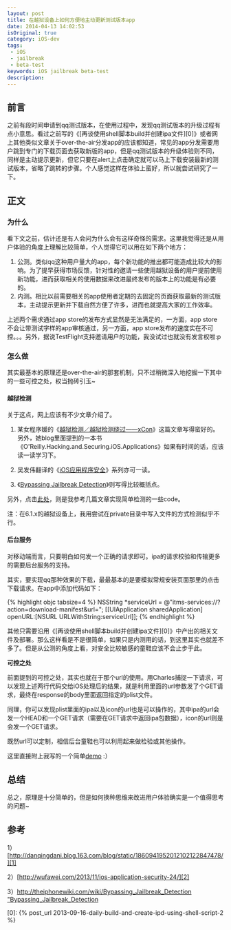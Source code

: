 ```yaml
---
layout: post
title: 在越狱设备上如何方便地主动更新测试版本app
date: 2014-04-13 14:02:53
isOriginal: true
category: iOS-dev
tags:
 - iOS
 - jailbreak
 - beta-test
keywords: iOS jailbreak beta-test
description: 
---
```


## 前言

之前有段时间申请到qq测试版本，在使用过程中，发现qq测试版本的升级过程有点小意思。看过之前写的《[再谈使用shell脚本build并创建ipa文件][0]》或者网上其他类似文章关于over-the-air分发app的应该都知道，常见的app分发需要用户跳到专门的下载页面去获取新版的app，但是qq测试版本的升级体验则不同，同样是主动提示更新，但它只要在alert上点击确定就可以马上下载安装最新的测试版本，省略了跳转的步骤。个人感觉这样在体验上蛮好，所以就尝试研究了一下。

## 正文

### 为什么

看下文之前，估计还是有人会问为什么会有这样奇怪的需求。这里我觉得还是从用户体验的角度上理解比较简单，个人觉得它可以用在如下两个地方：

1. 公测。类似qq这种用户量大的app，每个新功能的推出都可能造成比较大的影响。为了提早获得市场反馈，针对性的邀请一些使用越狱设备的用户提前使用新功能，进而获取相关的使用数据来改进最终发布的版本上的功能是有必要的。
2. 内测。相比以前需要相关的app使用者定期的去固定的页面获取最新的测试版本，主动提示更新并下载自然方便了许多，进而也就提高大家的工作效率。

上述两个需求通过app store的发布方式显然是无法满足的，一方面，app store 不会让带测试字样的app审核通过，另一方面，app store发布的速度实在不可控。。。另外，据说TestFlight支持邀请用户的功能，我没试过也就没有发言权啦:p

### 怎么做

其实最基本的原理还是over-the-air的那套机制，只不过稍微深入地挖掘一下其中的一些可控之处，权当抛砖引玉~

#### 越狱检测

关于这点，网上应该有不少文章介绍了。

1. 某女程序媛的《[越狱检测／越狱检测绕过——xCon][1]》这篇文章写得蛮好的。另外，她blog里面提到的一本书《O'Reilly.Hacking.and.Securing.iOS.Applications》如果有时间的话，应该读一读学习下。

2. 吴发伟翻译的《[iOS应用程序安全][2]》系列亦可一读。

3. 《[Bypassing Jailbreak Detection][3]》则写得比较概括点。

另外，点击[此处][4]，则是我参考几篇文章实现简单检测的一些code。

注：在6.1.x的越狱设备上，我用尝试在private目录中写入文件的方式检测似乎不行。

#### 后台服务

对移动端而言，只要明白如何发一个正确的请求即可。ipa的请求校验和传输更多的需要后台服务的支持。

其实，要实现qq那种效果的下载，最最基本的是要模拟常规安装页面那里的点击下载请求。在app中添加代码如下：

{% highlight objc tabsize=4 %}
NSString *serviceUrl = @"itms-services://?action=download-manifest&url=<plist-encoded-url>";
[[UIApplication sharedApplication] openURL:[NSURL URLWithString:serviceUrl]];
{% endhighlight %}

其他只需要沿用《[再谈使用shell脚本build并创建ipa文件][0]》中产出的相关文件及部署。那么这样看是不是很简单，如果只是内测用的话，到这里其实也就差不多了。但是从公测的角度上看，对安全比较敏感的童鞋应该不会止步于此。

**可控之处**

前面提到的可控之处，其实也就在于那个url的使用。用Charles捕捉一下请求，可以发现上述两行代码交给iOS处理后的结果，就是利用里面的url参数发了个GET请求，最终在response的body里面返回指定的plist文件。

同理，你可以发现plist里面的ipa以及icon的url也是可以操作的，其中ipa的url会发一个HEAD和一个GET请求（需要在GET请求中返回ipa包数据），icon的url则是会发一个GET请求。

既然url可以定制，相信后台童鞋也可以利用起来做检验或其他操作。

这里直接附上我写的一个简单[demo][5] :）

## 总结

总之，原理是十分简单的，但是如何换种思维来改进用户体验确实是一个值得思考的问题~

## 参考

1）[http://danqingdani.blog.163.com/blog/static/1860941952012102122847478/][1]

2）[http://wufawei.com/2013/11/ios-application-security-24/][2]

3）[http://theiphonewiki.com/wiki/Bypassing_Jailbreak_Detection "Bypassing_Jailbreak_Detection][3]


[0]: {% post_url 2013-09-16-daily-build-and-create-ipd-using-shell-script-2 %}

[1]: http://danqingdani.blog.163.com/blog/static/1860941952012102122847478/ "danqingdani.blog.163.com"

[2]: http://wufawei.com/2013/11/ios-application-security-24/ "wufawei.com"

[3]: http://theiphonewiki.com/wiki/Bypassing_Jailbreak_Detection "Bypassing_Jailbreak_Detection"

[4]: https://gist.github.com/ddrccw/8412847 "Jailbreak_Detection"

[5]: https://github.com/ddrccw/DistributionDemo "DistributionDemo"